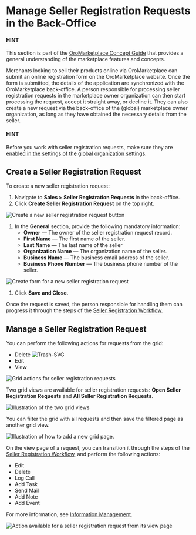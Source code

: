 <a id="user-guide-sales-seller-registration-requests"></a>

# Manage Seller Registration Requests in the Back-Office

#### HINT
This section is part of the [OroMarketplace Concept Guide](../../../concept-guides/business-models/marketplace/index.md#concept-guide-oro-marketplace) that provides a general understanding of the marketplace features and concepts.

Merchants looking to sell their products online via OroMarketplace can submit an online registration form on the OroMarketplace website. Once the form is submitted, the details of the application are synchronized with the OroMarketplace back-office. A person responsible for processing seller registration requests in the marketplace owner organization can then start processing the request, accept it straight away, or decline it. They can also create a new request via the back-office of the (global) marketplace owner organization, as long as they have obtained the necessary details from the seller.

#### HINT
Before you work with seller registration requests, make sure they are [enabled in the settings of the global organization settings](../../system/user-management/organizations/org-configuration/commerce/marketplace/organization-marketplace-general.md#configuration-commerce-marketplace-seller-organization).

## Create a Seller Registration Request

To create a new seller registration request:

1. Navigate to **Sales > Seller Registration Requests** in the back-office.
2. Click **Create Seller Registration Request** on the top right.

![Create a new seller registration request button](user/img/sales/seller-registration-requests/create-seller-registration-request.png)
1. In the **General** section, provide the following mandatory information:
   * **Owner** — The owner of the seller registration request record.
   * **First Name** — The first name of the seller.
   * **Last Name** — The last name of the seller
   * **Organization Name** — The organization name of the seller.
   * **Business Name** — The business email address of the seller.
   * **Business Phone Number** — The business phone number of the seller.

![Create form for a new seller registration request](user/img/sales/seller-registration-requests/create-seller-registration-request-form.png)
1. Click **Save and Close**.

Once the request is saved, the person responsible for handling them can progress it through the steps of the [Seller Registration Workflow](../../system/workflows/system-workflows/seller-registration-flow.md#system-workflows-seller-registration-flow).

## Manage a Seller Registration Request

You can perform the following actions for requests from the grid:

* Delete ![Trash-SVG](_themes/sphinx_rtd_theme/static/svg-icons/trash.svg)
* Edit <i class="fa fa-edit fa-lg" aria-hidden="true"></i>
* View <i class="fa fa-eye fa-lg" aria-hidden="true"></i>

![Grid actions for seller registration requests](user/img/sales/seller-registration-requests/grid-actions-seller-request.png)

Two grid views are available for seller registration requests: **Open Seller Registration Requests** and **All Seller Registration Requests**.

![Illustration of the two grid views](user/img/sales/seller-registration-requests/two-grid-views.png)

You can filter the grid with all requests and then save the filtered page as another grid view.

![Illustration of how to add a new grid page.](user/img/sales/seller-registration-requests/new-grid-for-seller-request.png)

On the view page of a request, you can transition it through the steps of the [Seller Registration Workflow](../../system/workflows/system-workflows/seller-registration-flow.md#system-workflows-seller-registration-flow), and perform the following actions:

* Edit
* Delete
* Log Call
* Add Task
* Send Mail
* Add Note
* Add Event

For more information, see [Information Management](../../getting-started/information-management/index.md#user-guide-data-management-basics-entities).

![Action available for a seller registration request from its view page](user/img/sales/seller-registration-requests/request-view-page.png)
<!-- fa-bars = fa-navicon -->
<!-- Ic Tiles is used as Set As Default in saved views, and as tiles in display layout options -->
<!-- IcPencil refers to Rename in Commerce and Inline Editing in CRM -->
<!-- Check mark in the square. -->
<!-- SortDesc is also used as drop-down arrow -->
<!-- A -->
<!-- B -->
<!-- C -->
<!-- D -->
<!-- E -->
<!-- F -->
<!-- G -->
<!-- H -->
<!-- I -->
<!-- L -->
<!-- M -->
<!-- P -->
<!-- R -->
<!-- S -->
<!-- T -->
<!-- U -->
<!-- Z -->
